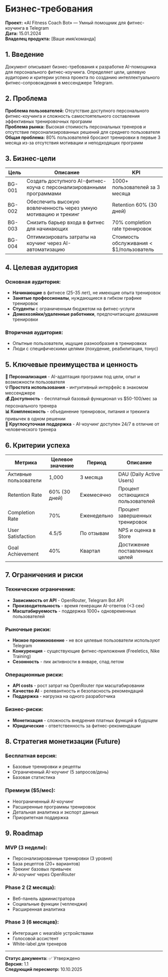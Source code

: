 # Бизнес-требования

**Проект:** «AI Fitness Coach Bot» — Умный помощник для фитнес-коучинга в Telegram  
**Дата:** 15.01.2024  
**Владелец продукта:** [Ваше имя/команда]

## 1. Введение
Документ описывает бизнес-требования к разработке AI-помощника для персонального фитнес-коучинга. Определяет цели, целевую аудиторию и критерии успеха проекта по созданию интеллектуального фитнес-сопровождения в мессенджере Telegram.

## 2. Проблема
**Проблема пользователей:** Отсутствие доступного персонального фитнес-коучинга и сложность самостоятельного составления эффективных тренировочных программ  
**Проблема рынка:** Высокая стоимость персональных тренеров и отсутствие персонализированных решений для среднего пользователя  
**Общая проблема:** 80% пользователей бросают тренировки в первые 3 месяца из-за отсутствия мотивации и неподходящих программ

## 3. Бизнес-цели
| Цель | Описание | KPI |
|------|----------|-----|
| BG-001 | Создать доступного AI-фитнес-коуча с персонализированными программами | 1000+ пользователей за 3 месяца |
| BG-002 | Обеспечить высокую вовлеченность через умную мотивацию и трекинг | Retention 60% (30 дней) |
| BG-003 | Снизить барьер входа в фитнес для начинающих | 70% completion rate тренировок |
| BG-004 | Оптимизировать затраты на коучинг через AI-автоматизацию | Стоимость обслуживания < $1/пользователь |

## 4. Целевая аудитория
### Основная аудитория:
- **Начинающие** в фитнесе (25-35 лет), не имеющие опыта тренировок
- **Занятые профессионалы**, нуждающиеся в гибком графике тренировок
- **Студенты** с ограниченным бюджетом на фитнес-услуги
- **Домохозяйки/удаленные работники**, предпочитающие домашние тренировки

### Вторичная аудитория:
- Опытные пользователи, ищущие разнообразия в тренировках
- Люди с специфическими целями (похудение, реабилитация, тонус)

## 5. Ключевые преимущества и ценность
**🎯 Персонализация** - AI-адаптация программ под цели, опыт и возможности пользователя  
**💡 Простота использования** - интуитивный интерфейс в знакомом мессенджере  
**💰 Доступность** - бесплатный базовый функционал vs $50-100/мес за персонального тренера  
**📊 Комплексность** - объединение тренировок, питания и трекинга привычек в одном решении  
**🤖 Круглосуточная поддержка** - AI-коучинг доступен 24/7 в отличие от человеческого тренера  

## 6. Критерии успеха
| Метрика | Целевое значение | Период | Описание |
|---------|------------------|---------|----------|
| Активные пользователи | 1,000 | 3 месяца | DAU (Daily Active Users) |
| Retention Rate | 60% (30 дней) | Ежемесячно | Процент остающихся пользователей |
| Completion Rate | 70% | Еженедельно | Процент завершенных тренировок |
| User Satisfaction | 4.5/5 | По отзывам | NPS и оценка в Store |
| Goal Achievement | 40% | Квартал | Достижение поставленных целей |

## 7. Ограничения и риски
### Технические ограничения:
- **Зависимость от API** - OpenRouter, Telegram Bot API
- **Производительность** - время генерации AI-ответов (<3 сек)
- **Масштабируемость** - поддержка 1000+ одновременных пользователей

### Рыночные риски:
- **Низкое проникновение** - не все целевые пользователи используют Telegram
- **Конкуренция** - существующие фитнес-приложения (Freeletics, Nike Training)
- **Сезонность** - пик активности в январе, спад летом

### Операционные риски:
- **API costs** - рост затрат на OpenRouter при масштабировании
- **Качество AI** - релевантность и безопасность рекомендаций
- **Поддержка** - нагрузка на одного разработчика

### Бизнес-риски:
- **Монетизация** - сложность внедрения платных функций в будущем
- **Юридические** - ответственность за фитнес-рекомендации

## 8. Стратегия монетизации (Future)
### Бесплатная версия:
- Базовые тренировки и рецепты
- Ограниченный AI-коучинг (5 запросов/день)
- Базовая статистика

### Премиум ($5/мес):
- Неограниченный AI-коучинг
- Расширенные программы тренировок
- Детальная аналитика и экспорт данных
- Приоритетная поддержка

## 9. Roadmap
### MVP (3 недели):
- Персонализированные тренировки (3 уровня)
- База рецептов (20+ вариантов)
- Трекинг базовых привычек
- AI-коучинг через OpenRouter

### Phase 2 (2 месяца):
- Веб-панель администратора
- Социальные функции (челленджи)
- Расширенная аналитика

### Phase 3 (6 месяцев):
- Интеграция с wearable устройствами
- Голосовой ассистент
- White-label для тренеров

---

**Статус документа:** ✅ Утверждено  
**Версия:** 1.1  
**Следующий пересмотр:** 10.10.2025
